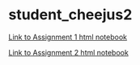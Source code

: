 # student_cheejus2

[Link to Assignment 1 html notebook](A1.html)

[Link to Assignment 2 html notebook](A2.html)